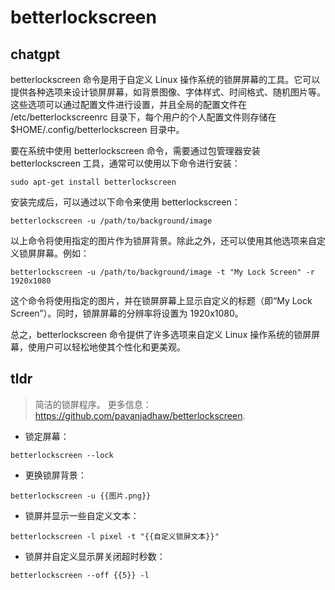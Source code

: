 # betterlockscreen 
## chatgpt 
betterlockscreen 命令是用于自定义 Linux 操作系统的锁屏屏幕的工具。它可以提供各种选项来设计锁屏屏幕，如背景图像、字体样式、时间格式、随机图片等。这些选项可以通过配置文件进行设置，并且全局的配置文件在 /etc/betterlockscreenrc 目录下，每个用户的个人配置文件则存储在 $HOME/.config/betterlockscreen 目录中。

要在系统中使用 betterlockscreen 命令，需要通过包管理器安装 betterlockscreen 工具，通常可以使用以下命令进行安装：

```sudo apt-get install betterlockscreen```

安装完成后，可以通过以下命令来使用 betterlockscreen：

```betterlockscreen -u /path/to/background/image```

以上命令将使用指定的图片作为锁屏背景。除此之外，还可以使用其他选项来自定义锁屏屏幕。例如：

```betterlockscreen -u /path/to/background/image -t "My Lock Screen" -r 1920x1080```

这个命令将使用指定的图片，并在锁屏屏幕上显示自定义的标题（即“My Lock Screen”）。同时，锁屏屏幕的分辨率将设置为 1920x1080。

总之，betterlockscreen 命令提供了许多选项来自定义 Linux 操作系统的锁屏屏幕，使用户可以轻松地使其个性化和更美观。 

## tldr 
 
> 简洁的锁屏程序。
> 更多信息：<https://github.com/pavanjadhaw/betterlockscreen>.

- 锁定屏幕：

`betterlockscreen --lock`

- 更换锁屏背景：

`betterlockscreen -u {{图片.png}}`

- 锁屏并显示一些自定义文本：

`betterlockscreen -l pixel -t "{{自定义锁屏文本}}"`

- 锁屏并自定义显示屏关闭超时秒数：

`betterlockscreen --off {{5}} -l`
